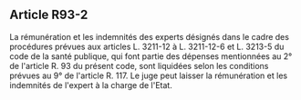 Article R93-2
----
La rémunération et les indemnités des experts désignés dans le cadre des
procédures prévues aux articles L. 3211-12 à L. 3211-12-6 et L. 3213-5 du code
de la santé publique, qui font partie des dépenses mentionnées au 2° de
l'article R. 93 du présent code, sont liquidées selon les conditions prévues au
9° de l'article R. 117. Le juge peut laisser la rémunération et les indemnités
de l'expert à la charge de l'Etat.
